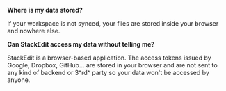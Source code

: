**Where is my data stored?**

If your workspace is not synced, your files are stored inside your browser and nowhere else.

**Can StackEdit access my data without telling me?**

StackEdit is a browser-based application. The access tokens issued by Google, Dropbox, GitHub... are stored in your browser and are not sent to any kind of backend or 3^rd^ party so your data won't be accessed by anyone.
